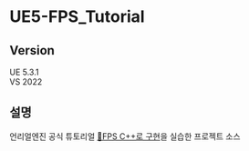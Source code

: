 # UE5-FPS_Tutorial  
## Version
UE 5.3.1  
VS 2022

## 설명
언리얼엔진 공식 튜토리얼 [🔗FPS C++로 구현](https://docs.unrealengine.com/5.3/ko/first-person-shooter-tutorial-in-unreal-engine/)을 실습한 프로젝트 소스  
